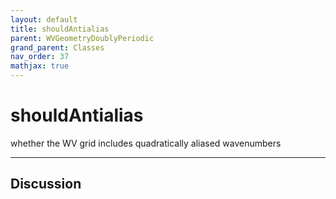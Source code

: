 ```yaml
---
layout: default
title: shouldAntialias
parent: WVGeometryDoublyPeriodic
grand_parent: Classes
nav_order: 37
mathjax: true
---
```


#  shouldAntialias

whether the WV grid includes quadratically aliased wavenumbers


---

## Discussion

  
